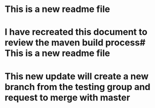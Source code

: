 # This is a new readme file
# I have recreated this document to review the maven build process# This is a new readme file
# This new update will create a new branch from the testing group and request to merge with master
